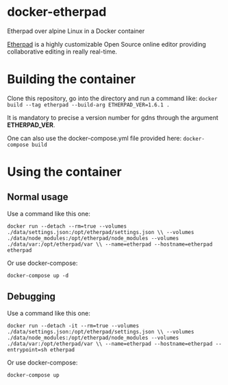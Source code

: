 # docker-etherpad
Etherpad over alpine Linux in a Docker container

[Etherpad](http://etherpad.org) is a highly customizable Open Source online editor providing collaborative editing in really real-time.

# Building the container

Clone this repository, go into the directory and run a command like: `docker build --tag etherpad --build-arg ETHERPAD_VER=1.6.1 .`

It is mandatory to precise a version number for gdns through the argument **ETHERPAD_VER**.

One can also use the docker-compose.yml file provided here: `docker-compose build`

# Using the container

## Normal usage

Use a command like this one:

  `docker run --detach --rm=true --volumes ./data/settings.json:/opt/etherpad/settings.json \\
              --volumes ./data/node_modules:/opt/etherpad/node_modules --volumes ./data/var:/opt/etherpad/var \\
              --name=etherpad --hostname=etherpad etherpad`

Or use docker-compose:

  `docker-compose up -d`

## Debugging

Use a command like this one:

  `docker run --detach -it --rm=true --volumes ./data/settings.json:/opt/etherpad/settings.json \\
              --volumes ./data/node_modules:/opt/etherpad/node_modules --volumes ./data/var:/opt/etherpad/var \\
              --name=etherpad --hostname=etherpad --entrypoint=sh etherpad`

Or use docker-compose:

  `docker-compose up`

